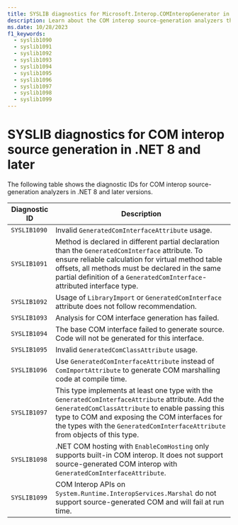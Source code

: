 ```yaml
---
title: SYSLIB diagnostics for Microsoft.Interop.COMInteropGenerator in .NET 8 and later
description: Learn about the COM interop source-generation analyzers that generate compile-time suggestions SYSLIB1090 through SYSLIB1099.
ms.date: 10/28/2023
f1_keywords:
  - syslib1090
  - syslib1091
  - syslib1092
  - syslib1093
  - syslib1094
  - syslib1095
  - syslib1096
  - syslib1097
  - syslib1098
  - syslib1099
---
```

# SYSLIB diagnostics for COM interop source generation in .NET 8 and later

The following table shows the diagnostic IDs for COM interop source-generation analyzers in .NET 8 and later versions.

| Diagnostic ID | Description |
| - | - |
|  `SYSLIB1090` | Invalid `GeneratedComInterfaceAttribute` usage. |
|  `SYSLIB1091` | Method is declared in different partial declaration than the `GeneratedComInterface` attribute. To ensure reliable calculation for virtual method table offsets, all methods must be declared in the same partial definition of a `GeneratedComInterface`-attributed interface type. |
| `SYSLIB1092` | Usage of `LibraryImport` or `GeneratedComInterface` attribute does not follow recommendation. |
| `SYSLIB1093` | Analysis for COM interface generation has failed. |
| `SYSLIB1094` | The base COM interface failed to generate source. Code will not be generated for this interface. |
| `SYSLIB1095` | Invalid `GeneratedComClassAttribute` usage. |
| `SYSLIB1096` | Use `GeneratedComInterfaceAttribute` instead of `ComImportAttribute` to generate COM marshalling code at compile time. |
| `SYSLIB1097` | This type implements at least one type with the `GeneratedComInterfaceAttribute` attribute. Add the `GeneratedComClassAttribute` to enable passing this type to COM and exposing the COM interfaces for the types with the `GeneratedComInterfaceAttribute` from objects of this type. |
| `SYSLIB1098` | .NET COM hosting with `EnableComHosting` only supports built-in COM interop. It does not support source-generated COM interop with `GeneratedComInterfaceAttribute`. |
| `SYSLIB1099` | COM Interop APIs on `System.Runtime.InteropServices.Marshal` do not support source-generated COM and will fail at run time. |
